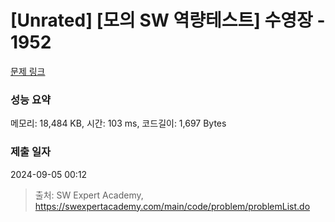 # [Unrated] [모의 SW 역량테스트] 수영장 - 1952 

[문제 링크](https://swexpertacademy.com/main/code/problem/problemDetail.do?contestProbId=AV5PpFQaAQMDFAUq) 

### 성능 요약

메모리: 18,484 KB, 시간: 103 ms, 코드길이: 1,697 Bytes

### 제출 일자

2024-09-05 00:12



> 출처: SW Expert Academy, https://swexpertacademy.com/main/code/problem/problemList.do